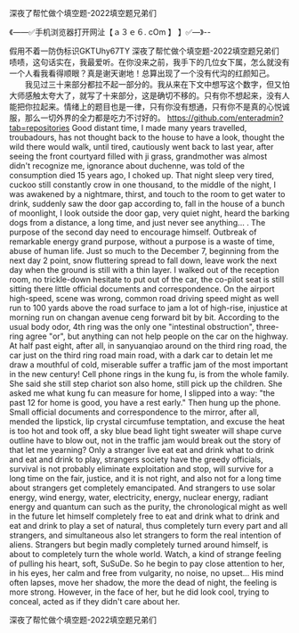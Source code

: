 深夜了帮忙做个填空题-2022填空题兄弟们

《——✅手机浏览器打开网沚【ａ３ｅ６. cOm 】 】✅—》--

假用不着一防伪标识GKTUhy67TY
深夜了帮忙做个填空题-2022填空题兄弟们　　啧啧，这句话实在，我最爱听。在你没来之前，我手下的几位女下属，怎么就没有一个人看我看得顺眼？真是谢天谢地！总算出现了一个没有代沟的红颜知己。
　　我见过三十来部分都拉不起一部分的。我从来在下文中想写这个数字，但又怕大师感触太夸大了，就写了十来部分，这是确切不移的。只有你不想起来，没有人能把你拉起来。情绪上的题目也是一律，只有你没有想通，只有你不是真的心悦诚服，那么一切外界的全力都是吃力不讨好的。
https://github.com/enteradmin?tab=repositories
Good distant time, I made many years travelled, troubadours, has not thought back to the house to have a look, thought the wild there would walk, until tired, cautiously went back to last year, after seeing the front courtyard filled with ji grass, grandmother was almost didn't recognize me, ignorance about duchenne, was told of the consumption died 15 years ago, I choked up.
That night sleep very tired, cuckoo still constantly crow in one thousand, to the middle of the night, I was awakened by a nightmare, thirst, and touch to the room to get water to drink, suddenly saw the door gap according to, fall in the house of a bunch of moonlight, I look outside the door gap, very quiet night, heard the barking dogs from a distance, a long time, and just never see anything...
.
The purpose of the second day need to encourage himself.
Outbreak of remarkable energy grand purpose, without a purpose is a waste of time, abuse of human life.
Just so much to the December 7, beginning from the next day 2 point, snow fluttering spread to fall down, leave work the next day when the ground is still with a thin layer.
I walked out of the reception room, no trickle-down hesitate to put out of the car, the co-pilot seat is still sitting there little official documents and correspondence.
On the airport high-speed, scene was wrong, common road driving speed might as well run to 100 yards above the road surface to jam a lot of high-rise, injustice at morning run on changan avenue ceng forward bit by bit.
According to the usual body odor, 4th ring was the only one "intestinal obstruction", three-ring agree "or", but anything can not help people on the car on the highway.
At half past eight, after all, in sanyuanqiao around on the third ring road, the car just on the third ring road main road, with a dark car to detain let me draw a mouthful of cold, miserable suffer a traffic jam of the most important in the new century!
Cell phone rings in the kung fu, is from the whole family.
She said she still step chariot son also home, still pick up the children.
She asked me what kung fu can measure for home, I slipped into a way: "the past 12 for home is good, you have a rest early."
Then hung up the phone.
Small official documents and correspondence to the mirror, after all, mended the lipstick, lip crystal circumfuse temptation, and excuse the heat is too hot and took off, a sky blue bead light tight sweater will shape curve outline have to blow out, not in the traffic jam would break out the story of that let me yearning?
Only a stranger live eat eat and drink what to drink and eat and drink to play, strangers society have the greedy officials, survival is not probably eliminate exploitation and stop, will survive for a long time on the fair, justice, and it is not right, and also not for a long time about strangers get completely emancipated.
And strangers to use solar energy, wind energy, water, electricity, energy, nuclear energy, radiant energy and quantum can such as the purity, the chronological might as well in the future let himself completely free to eat and drink what to drink and eat and drink to play a set of natural, thus completely turn every part and all strangers, and simultaneous also let strangers to form the real intention of aliens.
Strangers but begin madly completely turned around himself, is about to completely turn the whole world.
Watch, a kind of strange feeling of pulling his heart, soft, SuSuDe.
So he begin to pay close attention to her, in his eyes, her calm and free from vulgarity, no noise, no upset...
His mind often lapses, move her shadow, the more the dead of night, the feeling is more strong.
However, in the face of her, but he did look cool, trying to conceal, acted as if they didn't care about her.




深夜了帮忙做个填空题-2022填空题兄弟们
